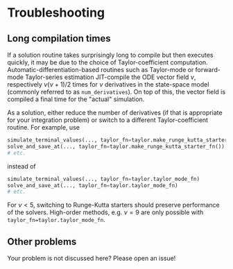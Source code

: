 # Troubleshooting

## Long compilation times

If a solution routine takes surprisingly long to compile but then executes quickly, 
it may be due to the choice of Taylor-coefficient computation.
Automatic-differentiation-based routines such as Taylor-mode or forward-mode Taylor-series
estimation JIT-compile the ODE vector field $\nu$, respectively $\nu(\nu+1)/2$ times
for $\nu$ derivatives in the state-space model (commonly referred to as `num_derivatives`).
On top of this, the vector field is compiled a final time for the "actual" simulation.

As a solution, either reduce the number of derivatives 
(if that is appropriate for your integration problem)
or switch to a different Taylor-coefficient routine.
For example, use
```python
simulate_terminal_values(..., taylor_fn=taylor.make_runge_kutta_starter_fn())
solve_and_save_at(..., taylor_fn=taylor.make_runge_kutta_starter_fn())
# etc.
```
instead of 
```python
simulate_terminal_values(..., taylor_fn=taylor.taylor_mode_fn)
solve_and_save_at(..., taylor_fn=taylor.taylor_mode_fn)
# etc.
```
For $\nu < 5$, switching to Runge-Kutta starters should preserve performance of the solvers.
High-order methods, e.g. $\nu = 9$ are only possible with `taylor_fn=taylor.taylor_mode_fn`.


## Other problems
Your problem is not discussed here? Please open an issue! 